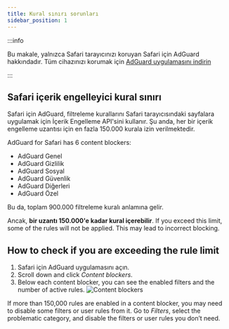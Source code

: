 ```yaml
---
title: Kural sınırı sorunları
sidebar_position: 1
---
```


:::info

Bu makale, yalnızca Safari tarayıcınızı koruyan Safari için AdGuard hakkındadır. Tüm cihazınızı korumak için [AdGuard uygulamasını indirin](https://agrd.io/download-kb-adblock)

:::

## Safari içerik engelleyici kural sınırı

Safari için AdGuard, filtreleme kurallarını Safari tarayıcısındaki sayfalara uygulamak için İçerik Engelleme API'sini kullanır. Şu anda, her bir içerik engelleme uzantısı için en fazla 150.000 kurala izin verilmektedir.

AdGuard for Safari has 6 content blockers:

- AdGuard Genel
- AdGuard Gizlilik
- AdGuard Sosyal
- AdGuard Güvenlik
- AdGuard Diğerleri
- AdGuard Özel

Bu da, toplam 900.000 filtreleme kuralı anlamına gelir.

Ancak, **bir uzantı 150.000'e kadar kural içerebilir**. If you exceed this limit, some of the rules will not be applied. This may lead to incorrect blocking.

## How to check if you are exceeding the rule limit

1. Safari için AdGuard uygulamasını açın.
2. Scroll down and click _Content blockers_.
3. Below each content blocker, you can see the enabled filters and the number of active rules.
    ![Content blockers](https://cdn.adtidy.org/content/Kb/ad_blocker/safari/adg-safari-cb.png)

If more than 150,000 rules are enabled in a content blocker, you may need to disable some filters or user rules from it. Go to _Filters_, select the problematic category, and disable the filters or user rules you don’t need.
